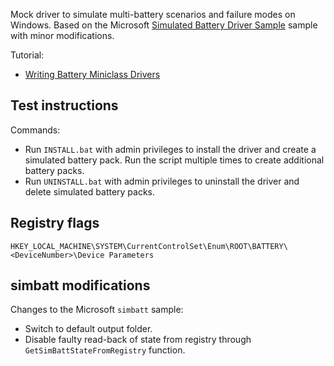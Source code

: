 Mock driver to simulate multi-battery scenarios and failure modes on Windows. Based on the Microsoft [Simulated Battery Driver Sample](https://github.com/microsoft/Windows-driver-samples/tree/main/simbatt) sample with minor modifications.

Tutorial:
* [Writing Battery Miniclass Drivers](https://learn.microsoft.com/en-us/windows-hardware/drivers/battery/writing-battery-miniclass-drivers)

## Test instructions
Commands:
* Run `INSTALL.bat` with admin privileges to install the driver and create a simulated battery pack. Run the script multiple times to create additional battery packs.
* Run `UNINSTALL.bat` with admin privileges to uninstall the driver and delete simulated battery packs.

## Registry flags
`HKEY_LOCAL_MACHINE\SYSTEM\CurrentControlSet\Enum\ROOT\BATTERY\<DeviceNumber>\Device Parameters`

## simbatt modifications
Changes to the Microsoft `simbatt` sample:
* Switch to default output folder.
* Disable faulty read-back of state from registry through `GetSimBattStateFromRegistry` function.
